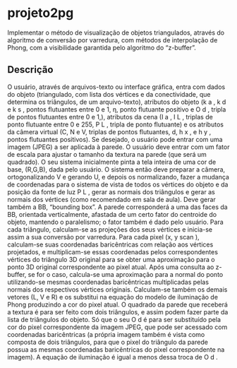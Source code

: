 # projeto2pg
Implementar o método de visualização de objetos triangulados, através do algoritmo de conversão por varredura, com métodos de interpolação de Phong, com a visibilidade garantida pelo algoritmo do “z-buffer”.
## Descrição
O usuário, através de arquivos-texto ou interface gráfica, entra com dados do objeto (triangulado, com lista dos vértices e da conectividade, que determina os triângulos,
de um arquivo-texto), atributos do objeto (k a , k d e k s , pontos flutuantes entre 0 e 1, η, ponto flutuante positivo e O d , tripla de pontos flutuantes entre 0 e 1,), atributos da cena (I a , I L ,
triplas de ponto flutuante entre 0 e 255, P L , tripla de ponto flutuante) e os atributos da câmera virtual (C, N e V, triplas de pontos flutuantes, d, h x , e h y , pontos flutuantes
positivos). Se desejado, o usuário pode entrar com uma imagem (JPEG) a ser aplicada à parede. O usuário deve entrar com um fator de escala para ajustar o tamanho da textura na
parede (que será um quadrado). O seu sistema inicialmente pinta a tela inteira de uma cor de base, (R,G,B), dada pelo usuário. O sistema então deve preparar a câmera,
ortogonalizando V e gerando U, e depois os normalizando, fazer a mudança de coordenadas para o sistema de vista de todos os vértices do objeto e da posição da fonte de luz P L , gerar
as normais dos triângulos e gerar as normais dos vértices (como recomendado em sala de aula). Deve gerar também a BB, “bounding box”. A parede corresponderá a uma das faces
da BB, orientada verticalmente, afastada de um certo fator do centroide do objeto, mantendo o paralelismo; o fator também é dado pelo usuário. Para cada triângulo,
calculam-se as projeções dos seus vértices e inicia-se assim a sua conversão por varredura. Para cada pixel (x, y scan ), calculam-se suas coordenadas baricêntricas com relação aos
vértices projetados, e multiplicam-se essas coordenadas pelos correspondentes vértices do triângulo 3D original para se obter uma aproximação para o ponto 3D original
correspondente ao pixel atual. Após uma consulta ao z-buffer, se for o caso, calcula-se uma aproximação para a normal do ponto utilizando-se mesmas coordenadas baricêntricas
multiplicadas pelas normais dos respectivos vértices originais. Calculam-se também os demais vetores (L, V e R) e os substitui na equação do modelo de iluminação de Phong
produzindo a cor do pixel atual. O quadrado da parede que receberá a textura é para ser feito com dois triângulos, e assim podem fazer parte da lista de triângulos do objeto. Só que
o seu O d é para ser substituído pela cor do pixel correspondente da imagem JPEG, que pode ser acessado com coordenadas baricêntricas (a própria imagem também é vista como
composta de dois triângulos, para que o pixel do triângulo da parede possua as mesmas coordenadas baricêntricas do pixel correspondente na imagem). A equação de iluminação é
igual a menos dessa troca de O d .
